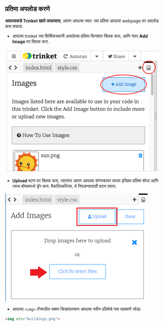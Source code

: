 ## प्रतिमा अपलोड करणे

**आपल्याकडे Trinket खाते असल्यास**, आपण आपल्या स्वत: च्या प्रतिमा आपल्या webpage वर अपलोड करू शकता.

+ आपल्या trinket च्या शिर्शिकस्थानी असलेल्या प्रतिमा चिन्यांवर क्लिक करा, आणि नंतर **Add Image** वर क्लिक करा.

![screenshot](images/story-upload.png)

+ **Upload** बटण वर क्लिक करा, त्यानंतर आपण आपल्या संगणकावर वापरू इच्छित प्रतिमा शोधा आणि त्यास बॉक्समध्ये ड्रॅग करा. वैकल्पिकरित्या, ते निवडण्यासाठी बटण वापरा.

![Upload](images/upload-image.png)

+ आपल्या `<img>` टॅगमधील भाषण चिन्हांदरम्यान आपल्या नवीन प्रतिमेचे नाव याप्रमाणे जोडा:

```html
<img src="buildings.png">
```